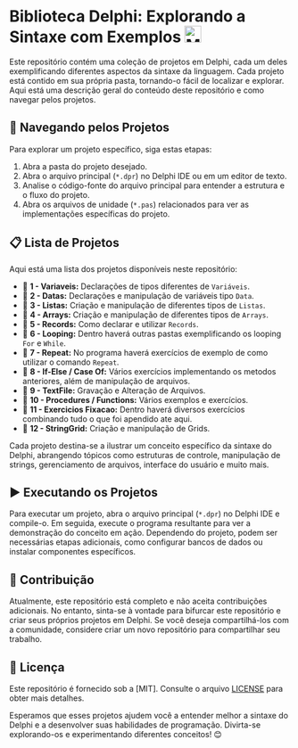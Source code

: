 # Biblioteca Delphi: Explorando a Sintaxe com Exemplos  <img  alt="MH-Fl" height="30" width="30" src="https://user-images.githubusercontent.com/3423282/123477765-e4013700-d5d4-11eb-876c-de9aab52153b.png">

Este repositório contém uma coleção de projetos em Delphi, cada um deles exemplificando diferentes aspectos da sintaxe da linguagem. Cada projeto está contido em sua própria pasta, tornando-o fácil de localizar e explorar. Aqui está uma descrição geral do conteúdo deste repositório e como navegar pelos projetos.

## 🚀 Navegando pelos Projetos 

Para explorar um projeto específico, siga estas etapas:

1. Abra a pasta do projeto desejado.
2. Abra o arquivo principal (`*.dpr`) no Delphi IDE ou em um editor de texto.
3. Analise o código-fonte do arquivo principal para entender a estrutura e o fluxo do projeto.
4. Abra os arquivos de unidade (`*.pas`) relacionados para ver as implementações específicas do projeto.

## 📋 Lista de Projetos  

Aqui está uma lista dos projetos disponíveis neste repositório:

- 🔧 **1 - Variaveis:** Declarações de tipos diferentes de `Variáveis`.
- 🔧 **2 - Datas:** Declarações e manipulação de variáveis tipo `Data`.
- 🔧 **3 - Listas:** Criação e manipulação de diferentes tipos de `Listas`.
- 🔧 **4 - Arrays:** Criação e manipulação de diferentes tipos de `Arrays`.
- 🔧 **5 - Records:** Como declarar e utilizar `Records`.
- 🔧 **6 - Looping:** Dentro haverá outras pastas exemplificando os looping `For` e `While`.
- 🔧 **7 - Repeat:** No programa haverá exercícios de exemplo de como utilizar o comando `Repeat`.
- 🔧 **8 - If-Else / Case Of:** Vários exercícios implementando os metodos anteriores, além de manipulação de arquivos.
- 🔧 **9 - TextFile:** Gravação e Alteração de Arquivos.
- 🔧 **10 - Procedures / Functions:** Vários exemplos e exercícios.
- 🔧 **11 - Exercicios Fixacao:** Dentro haverá diversos exercícios combinando tudo o que foi apendido ate aqui.
- 🔧 **12 - StringGrid:** Criação e manipulação de Grids.

Cada projeto destina-se a ilustrar um conceito específico da sintaxe do Delphi, abrangendo tópicos como estruturas de controle, manipulação de strings, gerenciamento de arquivos, interface do usuário e muito mais.

## ▶️ Executando os Projetos 

Para executar um projeto, abra o arquivo principal (`*.dpr`) no Delphi IDE e compile-o. Em seguida, execute o programa resultante para ver a demonstração do conceito em ação. Dependendo do projeto, podem ser necessárias etapas adicionais, como configurar bancos de dados ou instalar componentes específicos.

## 🤝 Contribuição 

Atualmente, este repositório está completo e não aceita contribuições adicionais. No entanto, sinta-se à vontade para bifurcar este repositório e criar seus próprios projetos em Delphi. Se você deseja compartilhá-los com a comunidade, considere criar um novo repositório para compartilhar seu trabalho.

## 📄 Licença 

Este repositório é fornecido sob a [MIT]. Consulte o arquivo [LICENSE](https://github.com/mHelenaR/Delphi-Basics/blob/main/LICENSE) para obter mais detalhes.

Esperamos que esses projetos ajudem você a entender melhor a sintaxe do Delphi e a desenvolver suas habilidades de programação. Divirta-se explorando-os e experimentando diferentes conceitos! 😊
